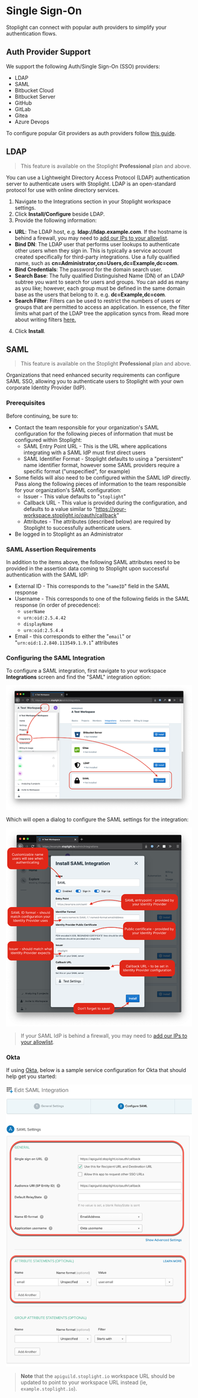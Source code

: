 # Single Sign-On

Stoplight can connect with popular auth providers to simplify your authentication flows. 

## Auth Provider Support

We support the following Auth/Single Sign-On (SSO) providers:

- LDAP
- SAML
- Bitbucket Cloud
- Bitbucket Server
- GitHub
- GitLab
- Gitea
- Azure Devops

To configure popular Git providers as auth providers follow [this guide](configure-git/a.configuring-git.md).

## LDAP

> This feature is available on the Stoplight **Professional** plan and above.

You can use a Lightweight Directory Access Protocol (LDAP) authentication server to authenticate users with Stoplight. LDAP is an open-standard protocol for use with online directory services.

1. Navigate to the Integrations section in your Stoplight workspace settings. 
2. Click **Install/Configure** beside LDAP. 
3. Provide the following information:
 - **URL**: The LDAP host, e.g. **ldap://ldap.example.com**. If the hostname is behind a firewall, you may need to [add our IPs to your allowlist](../c.troubleshooting.md#how-do-i-allow-stoplight-to-access-an-internal-git-provider).
 - **Bind DN**: The LDAP user that performs user lookups to authenticate other users when they sign in. This is typically a service account created specifically for third-party integrations. Use a fully qualified name, such as **cn=Administrator,cn=Users,dc=Example,dc=com**.
 - **Bind Credentials**: The password for the domain search user.
 - **Search Base**: The fully qualified Distinguished Name (DN) of an LDAP subtree you want to search for users and groups. You can add as many as you like; however, each group must be defined in the same domain base as the users that belong to it. e.g. **dc=Example,dc=com**.
 - **Search Filter**: Filters can be used to restrict the numbers of users or groups that are permitted to access an application.  In essence, the filter limits what part of the LDAP tree the application syncs from.  Read more about writing filters [here.](https://confluence.atlassian.com/kb/how-to-write-ldap-search-filters-792496933.html)
4. Click **Install**.


## SAML

> This feature is available on the Stoplight **Professional** plan and above.

Organizations that need enhanced security requirements can configure SAML SSO,
allowing you to authenticate users to Stoplight with your own corporate Identity
Provider (IdP).

### Prerequisites

Before continuing, be sure to:

- Contact the team responsible for your organization's SAML configuration for
  the following pieces of information that must be configured within Stoplight:
  - SAML Entry Point URL - This is the URL where applications integrating with a
    SAML IdP must first direct users
  - SAML Identifier Format - Stoplight defaults to using a "persistent" name
    identifier format, however some SAML providers require a specific format
    ("unspecified", for example)
- Some fields will also need to be configured within the SAML IdP directly. Pass
  along the following pieces of information to the team responsible for your
  organization's SAML configuration:
  - Issuer - This value defaults to "`stoplight`"
  - Callback URL - This value is provided during the configuration, and defaults
    to a value similar to "https://your-workspace.stoplight.io/oauth/callback"
  - Attributes - The attributes (described below) are required by Stoplight to
    successfully authenticate users.
- Be logged in to Stoplight as an Administrator

### SAML Assertion Requirements 

In addition to the items above, the following SAML attributes need to be
provided in the assertion data coming to Stoplight upon successful
authentication with the SAML IdP:

- External ID - This corresponds to the "`nameID`" field in the SAML response
- Username - This corresponds to one of the following fields in the SAML
  response (in order of precedence):
  - `userName`
  - `urn:oid:2.5.4.42`
  - `displayName`
  - `urn:oid:2.5.4.4`
- Email - this corresponds to either the "`email`" or
  "`urn:oid:1.2.840.113549.1.9.1`" attributes

### Configuring the SAML Integration

To configure a SAML integration, first navigate to your workspace
**Integrations** screen and find the "SAML" integration option:

![](../assets/images/saml-integration.png)

Which will open a dialog to configure the SAML settings for the integration:

![](../assets/images/saml-configuration.png)

> If your SAML IdP is behind a firewall, you may need to [add our IPs to your
> allowlist](../c.troubleshooting.md#how-do-i-allow-stoplight-to-access-an-internal-git-provider).

### Okta

If using [Okta](https://www.okta.com), below is a sample service configuration
for Okta that should help get you started:

![](../assets/images/saml-okta.png)

> **Note** that the `apiguild.stoplight.io` workspace URL should be updated to
> point to your workspace URL instead (ie, `example.stoplight.io`).
